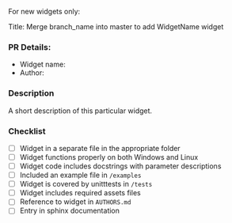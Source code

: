For new widgets only:

Title: Merge branch_name into master to add WidgetName widget
### PR Details:
- Widget name: 
- Author: 

### Description
A short description of this particular widget.

### Checklist
- [ ] Widget in a separate file in the appropriate folder
- [ ] Widget functions properly on both Windows and Linux
- [ ] Widget code includes docstrings with parameter descriptions
- [ ] Included an example file in `/examples`
- [ ] Widget is covered by unitttests in `/tests`
- [ ] Widget includes required assets files
- [ ] Reference to widget in `AUTHORS.md`
- [ ] Entry in sphinx documentation
